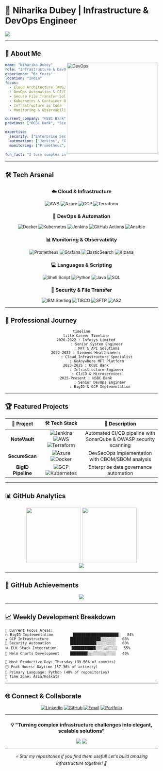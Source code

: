 # 🌊 Niharika Dubey | Infrastructure & DevOps Engineer
  
<!-- Typing Animation -->
<img src="https://readme-typing-svg.herokuapp.com?font=Fira+Code&size=22&duration=3000&pause=1000&color=667eea&center=true&vCenter=true&width=600&lines=Infrastructure+%26+DevOps+Engineer;6%2B+Years+in+Cloud+%26+Automation;Secure+File+Transfer+Specialist;CI%2FCD+Pipeline+Expert;AWS+%26+Kubernetes+Professional"/>

</div>

---

## 🚀 **About Me**

<img align="right" alt="DevOps" width="300" src="https://media.giphy.com/media/L1R1tvI9svkIWwpVYr/giphy.gif">

```yaml
name: "Niharika Dubey"
role: "Infrastructure & DevOps Engineer"
experience: "6+ Years"
location: "India"
focus:
  - Cloud Architecture (AWS, Azure)
  - DevOps Automation & CI/CD
  - Secure File Transfer Solutions
  - Kubernetes & Container Orchestration
  - Infrastructure as Code
  - Monitoring & Observability

current_company: "HSBC Bank"
previous: ["OCBC Bank", "Siemens Healthineers", "Infosys Limited"]

expertise:
  security: ["Enterprise Security", "Compliance Standards"]
  automation: ["Jenkins", "GitHub Actions", "Terraform"]
  monitoring: ["Prometheus", "Grafana", "ELK Stack"]
  
fun_fact: "I turn complex infrastructure into simple, scalable solutions! 🛠️"
```

---

## 🛠️ **Tech Arsenal**

<div align="center">

### **☁️ Cloud & Infrastructure**
![AWS](https://img.shields.io/badge/AWS-FF9900?style=for-the-badge&logo=amazonaws&logoColor=white)
![Azure](https://img.shields.io/badge/Microsoft_Azure-0089D0?style=for-the-badge&logo=microsoft-azure&logoColor=white)
![GCP](https://img.shields.io/badge/Google_Cloud-4285F4?style=for-the-badge&logo=google-cloud&logoColor=white)
![Terraform](https://img.shields.io/badge/Terraform-623CE4?style=for-the-badge&logo=terraform&logoColor=white)

### **🔧 DevOps & Automation**
![Docker](https://img.shields.io/badge/Docker-2CA5E0?style=for-the-badge&logo=docker&logoColor=white)
![Kubernetes](https://img.shields.io/badge/Kubernetes-326ce5?style=for-the-badge&logo=kubernetes&logoColor=white)
![Jenkins](https://img.shields.io/badge/Jenkins-D24939?style=for-the-badge&logo=jenkins&logoColor=white)
![GitHub Actions](https://img.shields.io/badge/GitHub_Actions-2088FF?style=for-the-badge&logo=github-actions&logoColor=white)
![Ansible](https://img.shields.io/badge/Ansible-EE0000?style=for-the-badge&logo=ansible&logoColor=white)

### **📊 Monitoring & Observability**
![Prometheus](https://img.shields.io/badge/Prometheus-E6522C?style=for-the-badge&logo=prometheus&logoColor=white)
![Grafana](https://img.shields.io/badge/Grafana-F46800?style=for-the-badge&logo=grafana&logoColor=white)
![ElasticSearch](https://img.shields.io/badge/Elastic_Search-005571?style=for-the-badge&logo=elasticsearch&logoColor=white)
![Kibana](https://img.shields.io/badge/Kibana-005571?style=for-the-badge&logo=kibana&logoColor=white)

### **💻 Languages & Scripting**
![Shell Script](https://img.shields.io/badge/Shell_Script-121011?style=for-the-badge&logo=gnu-bash&logoColor=white)
![Python](https://img.shields.io/badge/Python-3776AB?style=for-the-badge&logo=python&logoColor=white)
![Java](https://img.shields.io/badge/Java-ED8B00?style=for-the-badge&logo=java&logoColor=white)
![SQL](https://img.shields.io/badge/SQL-4479A1?style=for-the-badge&logo=postgresql&logoColor=white)

### **🔐 Security & File Transfer**
![IBM Sterling](https://img.shields.io/badge/IBM_Sterling-052FAD?style=for-the-badge&logo=ibm&logoColor=white)
![TIBCO](https://img.shields.io/badge/TIBCO-FF6D00?style=for-the-badge&logo=tibco&logoColor=white)
![SFTP](https://img.shields.io/badge/SFTP-4A90E2?style=for-the-badge&logo=files&logoColor=white)
![AS2](https://img.shields.io/badge/AS2-0B3D91?style=for-the-badge&logo=security&logoColor=white)

</div>

---

## 🎯 **Professional Journey**

<div align="center">

```mermaid
timeline
    title Career Timeline
    2020-2022 : Infosys Limited
              : Senior System Engineer
              : MFT & API Solutions
    2022-2022 : Siemens Healthineers
              : Cloud Infrastructure Specialist
              : GoAnywhere MFT Platform
    2023-2025 : OCBC Bank
              : Infrastructure Engineer
              : CI/CD & Microservices
    2025-Present : HSBC Bank
                 : Senior DevOps Engineer
                 : BigID & GCP Implementation
```

</div>

---

## 🏆 **Featured Projects**

<div align="center">

| 🚀 **Project** | 🛠️ **Tech Stack** | 📝 **Description** |
|:---:|:---:|:---:|
| **NoteVault** | ![Jenkins](https://img.shields.io/badge/Jenkins-D24939?style=flat&logo=jenkins&logoColor=white) ![AWS](https://img.shields.io/badge/AWS-FF9900?style=flat&logo=amazonaws&logoColor=white) ![Terraform](https://img.shields.io/badge/Terraform-623CE4?style=flat&logo=terraform&logoColor=white) | Automated CI/CD pipeline with SonarQube & OWASP security scanning |
| **SecureScan** | ![Azure](https://img.shields.io/badge/Azure-0089D0?style=flat&logo=microsoft-azure&logoColor=white) ![Docker](https://img.shields.io/badge/Docker-2CA5E0?style=flat&logo=docker&logoColor=white) | DevSecOps implementation with CBOM/SBOM analysis |
| **BigID Pipeline** | ![GCP](https://img.shields.io/badge/GCP-4285F4?style=flat&logo=google-cloud&logoColor=white) ![Kubernetes](https://img.shields.io/badge/K8s-326ce5?style=flat&logo=kubernetes&logoColor=white) | Enterprise data governance automation |

</div>

---

## 📊 **GitHub Analytics**

<div align="center">

<img height="180em" src="https://github-readme-stats.vercel.app/api?username=nihharikadubey&show_icons=true&hide_border=true&count_private=true&theme=tokyonight&bg_color=0D1117&title_color=667eea&text_color=9f9f9f&icon_color=667eea"/>
<img height="180em" src="https://github-readme-stats.vercel.app/api/top-langs/?username=nihharikadubey&layout=compact&hide_border=true&theme=tokyonight&bg_color=0D1117&title_color=667eea&text_color=9f9f9f"/>

</div>

<div align="center">
  
<img src="https://github-readme-streak-stats.herokuapp.com/?user=nihharikadubey&theme=tokyonight&hide_border=true&background=0D1117&stroke=667eea&ring=667eea&fire=ffc83d&currStreakLabel=667eea&sideNums=9f9f9f&currStreakNum=ffffff&dates=9f9f9f&sideLabels=9f9f9f"/>

</div>

---

## 🏅 **GitHub Achievements**

<div align="center">

<!--START_SECTION:waka-->
<img src="https://github-profile-trophy.vercel.app/?username=nihharikadubey&theme=tokyonight&no-frame=true&row=1&column=7&margin-h=10&margin-w=10"/>

</div>

---

## 📈 **Weekly Development Breakdown**

```text
💼 Current Focus Areas:
🔥 BigID Implementation         █████████████████████░   84% 
☁️ GCP Infrastructure          ██████████████░░░░░░░   68%
🔐 Security Automation         ████████████░░░░░░░░░   60%
📊 ELK Stack Integration       ███████████░░░░░░░░░░   55%
🚀 Helm Charts Development     ████████░░░░░░░░░░░░░   40%

📅 Most Productive Day: Thursday (39.56% of commits)
🕐 Peak Hours: Daytime (37.36% of activity)
🎯 Primary Language: Python (40% of repositories)
📍 Time Zone: Asia/Kolkata
```
<!--END_SECTION:waka-->

---

## 🌐 **Connect & Collaborate**

<div align="center">

[![LinkedIn](https://img.shields.io/badge/LinkedIn-0077B5?style=for-the-badge&logo=linkedin&logoColor=white)](https://www.linkedin.com/in/nihharikadubey)
[![GitHub](https://img.shields.io/badge/GitHub-100000?style=for-the-badge&logo=github&logoColor=white)](https://github.com/nihharikadubey)
[![Email](https://img.shields.io/badge/Gmail-D14836?style=for-the-badge&logo=gmail&logoColor=white)](mailto:niharika859@gmail.com)
[![Portfolio](https://img.shields.io/badge/Portfolio-667eea?style=for-the-badge&logo=About.me&logoColor=white)](https://yourportfolio.com)

</div>

---

<div align="center">

### 💡 **"Turning complex infrastructure challenges into elegant, scalable solutions"**

<img src="https://komarev.com/ghpvc/?username=nihharikadubey&style=for-the-badge&color=667eea"/>

<!-- Animated Footer -->
<img src="https://capsule-render.vercel.app/api?type=waving&color=0:667eea,100:764ba2&height=120&section=footer"/>

</div>

---

<div align="center">
<i>⭐ Star my repositories if you find them useful! Let's build amazing infrastructure together! 🚀</i>
</div>
